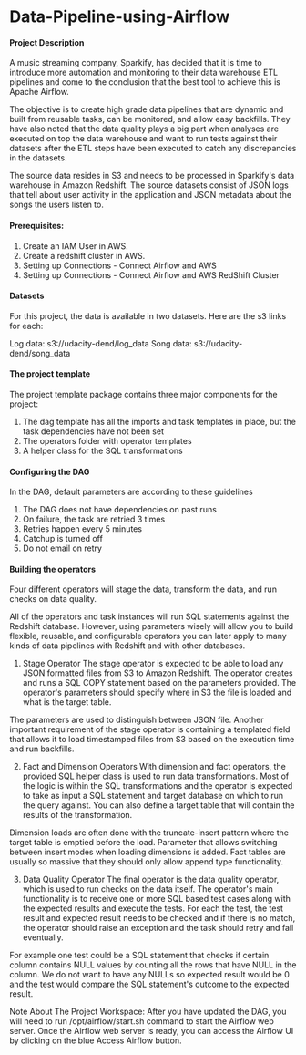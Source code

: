 # Data-Pipeline-using-Airflow

#### Project Description
A music streaming company, Sparkify, has decided that it is time to introduce more automation and monitoring to their data warehouse ETL pipelines and come to the conclusion that the best tool to achieve this is Apache Airflow.

The objective is to create high grade data pipelines that are dynamic and built from reusable tasks, can be monitored, and allow easy backfills. They have also noted that the data quality plays a big part when analyses are executed on top the data warehouse and want to run tests against their datasets after the ETL steps have been executed to catch any discrepancies in the datasets.

The source data resides in S3 and needs to be processed in Sparkify's data warehouse in Amazon Redshift. The source datasets consist of JSON logs that tell about user activity in the application and JSON metadata about the songs the users listen to.

#### Prerequisites:
1. Create an IAM User in AWS.
2. Create a redshift cluster in AWS.
3. Setting up Connections - Connect Airflow and AWS
4. Setting up Connections - Connect Airflow and AWS RedShift Cluster

#### Datasets
For this project, the data is available in two datasets. Here are the s3 links for each:

Log data: s3://udacity-dend/log_data
Song data: s3://udacity-dend/song_data

#### The project template

The project template package contains three major components for the project:
1. The dag template has all the imports and task templates in place, but the task dependencies have not been set
2. The operators folder with operator templates
3. A helper class for the SQL transformations

#### Configuring the DAG
In the DAG, default parameters are according to these guidelines

1. The DAG does not have dependencies on past runs
2. On failure, the task are retried 3 times
3. Retries happen every 5 minutes
4. Catchup is turned off
5. Do not email on retry

#### Building the operators

Four different operators will stage the data, transform the data, and run checks on data quality.

All of the operators and task instances will run SQL statements against the Redshift database. However, using parameters wisely will allow you to build flexible, reusable, and configurable operators you can later apply to many kinds of data pipelines with Redshift and with other databases.

1. Stage Operator
The stage operator is expected to be able to load any JSON formatted files from S3 to Amazon Redshift. The operator creates and runs a SQL COPY statement based on the parameters provided. The operator's parameters should specify where in S3 the file is loaded and what is the target table.

The parameters are used to distinguish between JSON file. Another important requirement of the stage operator is containing a templated field that allows it to load timestamped files from S3 based on the execution time and run backfills.

2. Fact and Dimension Operators
With dimension and fact operators, the provided SQL helper class is used to run data transformations. Most of the logic is within the SQL transformations and the operator is expected to take as input a SQL statement and target database on which to run the query against. You can also define a target table that will contain the results of the transformation.

Dimension loads are often done with the truncate-insert pattern where the target table is emptied before the load. Parameter that allows switching between insert modes when loading dimensions is added. Fact tables are usually so massive that they should only allow append type functionality.

3. Data Quality Operator
The final operator is the data quality operator, which is used to run checks on the data itself. The operator's main functionality is to receive one or more SQL based test cases along with the expected results and execute the tests. For each the test, the test result and expected result needs to be checked and if there is no match, the operator should raise an exception and the task should retry and fail eventually.

For example one test could be a SQL statement that checks if certain column contains NULL values by counting all the rows that have NULL in the column. We do not want to have any NULLs so expected result would be 0 and the test would compare the SQL statement's outcome to the expected result.

Note About The Project Workspace:
After you have updated the DAG, you will need to run /opt/airflow/start.sh command to start the Airflow web server. Once the Airflow web server is ready, you can access the Airflow UI by clicking on the blue Access Airflow button.
